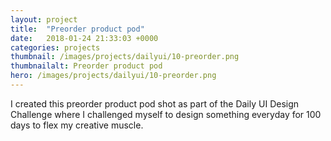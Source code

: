 ```yaml
---
layout: project
title:  "Preorder product pod"
date:   2018-01-24 21:33:03 +0000
categories: projects
thumbnail: /images/projects/dailyui/10-preorder.png
thumbnailalt: Preorder product pod
hero: /images/projects/dailyui/10-preorder.png
---
```


I created this preorder product pod shot as part of the Daily UI Design Challenge where I challenged myself to design something everyday for 100 days to flex my creative muscle.
